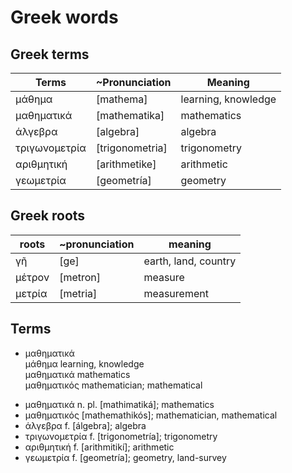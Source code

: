 # Greek words

## Greek terms

Terms           | ~Pronunciation   | Meaning
----------------|------------------|---------------------
μάθημα          | [mathema]        | learning, knowledge
μαθηματικά      | [mathematika]    | mathematics
άλγεβρα         | [algebra]        | algebra
τριγωνομετρία   | [trigonometria]  | trigonometry
αριθμητική      | [arithmetike]    | arithmetic
γεωμετρία       | [geometría]      | geometry


## Greek roots

roots           | ~pronunciation   | meaning
----------------|------------------|---------------------
γῆ              | [ge]             | earth, land, country
μέτρον          | [metron]         | measure
μετρία          | [metria]         | measurement


## Terms

* μαθηματικά     
  μάθημα       learning, knowledge     
  μαθηματικά   mathematics     
  μαθηματικός  mathematician; mathematical


- μαθηματικά      n. pl. [mathimatiká];   mathematics
- μαθηματικός            [mathemathikós]; mathematician, mathematical
- άλγεβρα         f.     [álgebra];       algebra
- τριγωνομετρία   f.     [trigonometría]; trigonometry
- αριθμητική      f.     [arithmitikí];   arithmetic
- γεωμετρία       f.     [geometría];     geometry, land-survey
